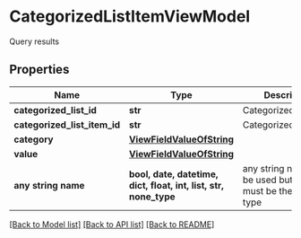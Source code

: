 # CategorizedListItemViewModel

Query results

## Properties
Name | Type | Description | Notes
------------ | ------------- | ------------- | -------------
**categorized_list_id** | **str** | CategorizedListId | [optional] 
**categorized_list_item_id** | **str** | CategorizedListItemId | [optional] 
**category** | [**ViewFieldValueOfString**](ViewFieldValueOfString.md) |  | [optional] 
**value** | [**ViewFieldValueOfString**](ViewFieldValueOfString.md) |  | [optional] 
**any string name** | **bool, date, datetime, dict, float, int, list, str, none_type** | any string name can be used but the value must be the correct type | [optional]

[[Back to Model list]](../README.md#documentation-for-models) [[Back to API list]](../README.md#documentation-for-api-endpoints) [[Back to README]](../README.md)


